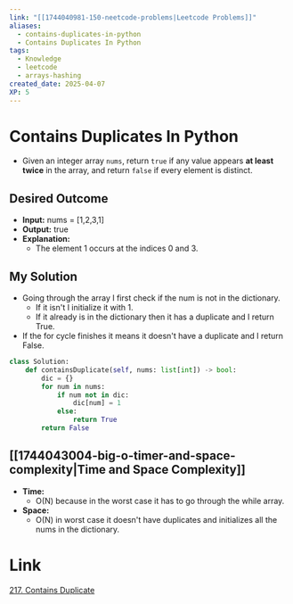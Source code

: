 ```yaml
---
link: "[[1744040981-150-neetcode-problems|Leetcode Problems]]"
aliases:
  - contains-duplicates-in-python
  - Contains Duplicates In Python
tags:
  - Knowledge
  - leetcode
  - arrays-hashing
created_date: 2025-04-07
XP: 5
---
```

# Contains Duplicates In Python
- Given an integer array `nums`, return `true` if any value appears **at least twice** in the array, and return `false` if every element is distinct.
## Desired Outcome
- **Input:** nums = [1,2,3,1]
- **Output:** true
- **Explanation:**
	- The element 1 occurs at the indices 0 and 3.
## My Solution
- Going through the array I first check if the num is not in the dictionary.
	- If it isn't I initialize it with 1.
	- If it already is in the dictionary then it has a duplicate and I return True.
- If the for cycle finishes it means it doesn't have a duplicate and I return False.
```python
class Solution:
	def containsDuplicate(self, nums: list[int]) -> bool:
		dic = {}
		for num in nums:
			if num not in dic:
				dic[num] = 1
			else:
				return True
		return False
```
## [[1744043004-big-o-timer-and-space-complexity|Time and Space Complexity]]
- **Time:**
	- O(N) because in the worst case it has to go through the while array.
- **Space:**
	- O(N) in worst case it doesn't have duplicates and initializes all the nums in the dictionary.
# Link
[217. Contains Duplicate](https://leetcode.com/problems/contains-duplicate/description/)
